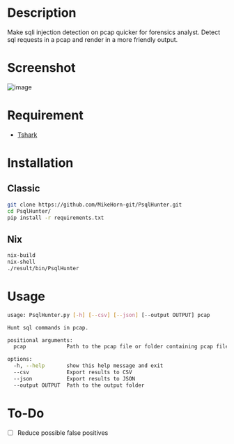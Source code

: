 # Description
Make sqli injection detection on pcap quicker for forensics analyst.
Detect sql requests in a pcap and render in a more friendly output.

# Screenshot
![image](https://github.com/MikeHorn-git/PsqlHunter/assets/123373126/feb9e3fe-dad1-4d23-af19-e74285fbae1e)

# Requirement
* [Tshark](https://www.wireshark.org/docs/man-pages/tshark.html)

# Installation
## Classic
```bash
git clone https://github.com/MikeHorn-git/PsqlHunter.git
cd PsqlHunter/
pip install -r requirements.txt
```

## Nix
```bash
nix-build
nix-shell
./result/bin/PsqlHunter
```

# Usage
```bash
usage: PsqlHunter.py [-h] [--csv] [--json] [--output OUTPUT] pcap

Hunt sql commands in pcap.

positional arguments:
  pcap             Path to the pcap file or folder containing pcap files

options:
  -h, --help       show this help message and exit
  --csv            Export results to CSV
  --json           Export results to JSON
  --output OUTPUT  Path to the output folder
```

# To-Do
- [ ] Reduce possible false positives
